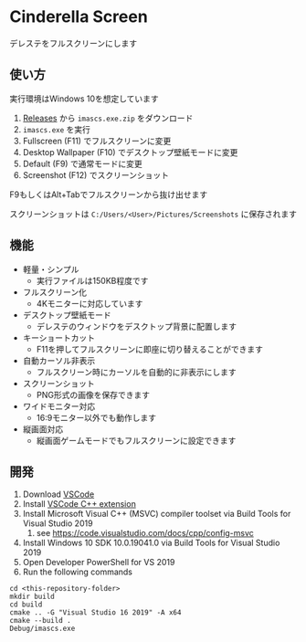 # Cinderella Screen
デレステをフルスクリーンにします

## 使い方
実行環境はWindows 10を想定しています

1. [Releases](https://github.com/ogukei/cinderella-screen/releases) から `imascs.exe.zip` をダウンロード
1. `imascs.exe` を実行
1. Fullscreen (F11) でフルスクリーンに変更
1. Desktop Wallpaper (F10) でデスクトップ壁紙モードに変更
1. Default (F9) で通常モードに変更
1. Screenshot (F12) でスクリーンショット

F9もしくはAlt+Tabでフルスクリーンから抜け出せます

スクリーンショットは `C:/Users/<User>/Pictures/Screenshots` に保存されます

## 機能
* 軽量・シンプル
    * 実行ファイルは150KB程度です
* フルスクリーン化
    * 4Kモニターに対応しています
* デスクトップ壁紙モード
    * デレステのウィンドウをデスクトップ背景に配置します
* キーショートカット
    * F11を押してフルスクリーンに即座に切り替えることができます
* 自動カーソル非表示
    * フルスクリーン時にカーソルを自動的に非表示にします
* スクリーンショット
    * PNG形式の画像を保存できます
* ワイドモニター対応
    * 16:9モニター以外でも動作します
* 縦画面対応
    * 縦画面ゲームモードでもフルスクリーンに設定できます

## 開発
1. Download [VSCode](https://code.visualstudio.com/)
1. Install [VSCode C++ extension](https://marketplace.visualstudio.com/items?itemName=ms-vscode.cpptools)
1. Install Microsoft Visual C++ (MSVC) compiler toolset via Build Tools for Visual Studio 2019
    1. see https://code.visualstudio.com/docs/cpp/config-msvc
1. Install Windows 10 SDK 10.0.19041.0 via Build Tools for Visual Studio 2019
1. Open Developer PowerShell for VS 2019
1. Run the following commands
```
cd <this-repository-folder>
mkdir build
cd build
cmake .. -G "Visual Studio 16 2019" -A x64
cmake --build .
Debug/imascs.exe
```
